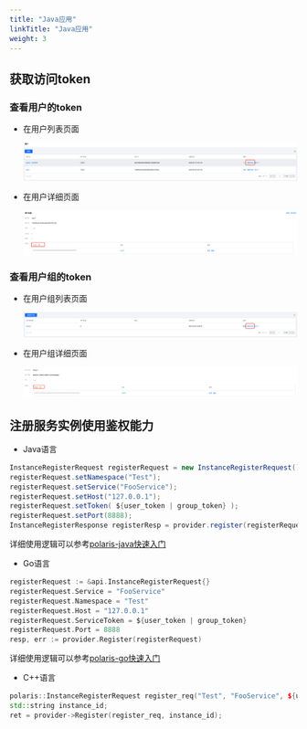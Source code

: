 ```yaml
---
title: "Java应用"
linkTitle: "Java应用"
weight: 3
---
```



## 获取访问token

### 查看用户的token

- 在用户列表页面

  ![](图片/query_user_token.png)

- 在用户详细页面

  ![](图片/query_user_token_2.png)

### 查看用户组的token

- 在用户组列表页面

   ![](图片/query_group_token_1.png)

- 在用户组详细页面

   ![](图片/query_group_token_2.png)

## 注册服务实例使用鉴权能力

- Java语言

```java
InstanceRegisterRequest registerRequest = new InstanceRegisterRequest();
registerRequest.setNamespace("Test");
registerRequest.setService("FooService");
registerRequest.setHost("127.0.0.1");
registerRequest.setToken( ${user_token | group_token} );
registerRequest.setPort(8888);
InstanceRegisterResponse registerResp = provider.register(registerRequest);
```

详细使用逻辑可以参考[polaris-java快速入门](https://github.com/polarismesh/polaris-java/tree/main/polaris-examples/quickstart-example)

- Go语言

```go
registerRequest := &api.InstanceRegisterRequest{}
registerRequest.Service = "FooService"
registerRequest.Namespace = "Test"
registerRequest.Host = "127.0.0.1"
registerRequest.ServiceToken = ${user_token | group_token}
registerRequest.Port = 8888
resp, err := provider.Register(registerRequest)
```

详细使用逻辑可以参考[polaris-go快速入门](https://github.com/polarismesh/polaris-go/tree/main/examples/quickstart)

- C++语言

```cpp
polaris::InstanceRegisterRequest register_req("Test", "FooService", ${user_token | group_token}, "127.0.0.1", 8888);
std::string instance_id;
ret = provider->Register(register_req, instance_id);
```